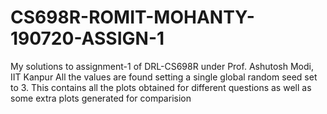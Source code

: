 # CS698R-ROMIT-MOHANTY-190720-ASSIGN-1
My solutions to assignment-1 of DRL-CS698R under Prof. Ashutosh Modi, IIT Kanpur
All the values are found setting a single global random seed set to 3.
This contains all the plots obtained for different questions as well as some extra plots generated for comparision

